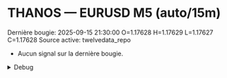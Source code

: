 # THANOS — EURUSD M5 (auto/15m)
Dernière bougie: 2025-09-15 21:30:00  O=1.17628  H=1.17629  L=1.17627  C=1.17628
Source active: twelvedata_repo

- Aucun signal sur la dernière bougie.

<details><summary>Debug</summary>

- TD_API_KEY manquant.

</details>